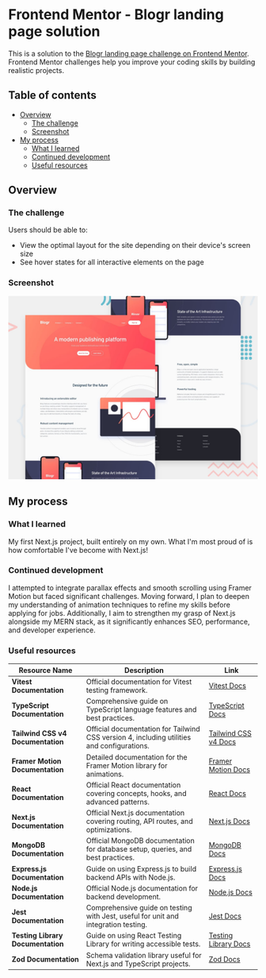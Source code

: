 # Frontend Mentor - Blogr landing page solution

This is a solution to the [Blogr landing page challenge on Frontend Mentor](https://www.frontendmentor.io/challenges/blogr-landing-page-EX2RLAApP). Frontend Mentor challenges help you improve your coding skills by building realistic projects.

## Table of contents

- [Overview](#overview)
  - [The challenge](#the-challenge)
  - [Screenshot](#screenshot)
- [My process](#my-process)
  - [What I learned](#what-i-learned)
  - [Continued development](#continued-development)
  - [Useful resources](#useful-resources)

## Overview

### The challenge

Users should be able to:

- View the optimal layout for the site depending on their device's screen size
- See hover states for all interactive elements on the page

### Screenshot

![./design](./design/desktop-preview.jpg)

## My process

### What I learned

My first Next.js project, built entirely on my own. What I'm most proud of is how comfortable I've become with Next.js!

### Continued development

I attempted to integrate parallax effects and smooth scrolling using Framer Motion but faced significant challenges. Moving forward, I plan to deepen my understanding of animation techniques to refine my skills before applying for jobs. Additionally, I aim to strengthen my grasp of Next.js alongside my MERN stack, as it significantly enhances SEO, performance, and developer experience.

### Useful resources

| Resource Name                     | Description                                                                                | Link                                                      |
| --------------------------------- | ------------------------------------------------------------------------------------------ | --------------------------------------------------------- |
| **Vitest Documentation**          | Official documentation for Vitest testing framework.                                       | [Vitest Docs](https://vitest.dev/)                        |
| **TypeScript Documentation**      | Comprehensive guide on TypeScript language features and best practices.                    | [TypeScript Docs](https://www.typescriptlang.org/docs/)   |
| **Tailwind CSS v4 Documentation** | Official documentation for Tailwind CSS version 4, including utilities and configurations. | [Tailwind CSS v4 Docs](https://tailwindcss.com/)          |
| **Framer Motion Documentation**   | Detailed documentation for the Framer Motion library for animations.                       | [Framer Motion Docs](https://www.framer.com/motion/)      |
| **React Documentation**           | Official React documentation covering concepts, hooks, and advanced patterns.              | [React Docs](https://react.dev/)                          |
| **Next.js Documentation**         | Official Next.js documentation covering routing, API routes, and optimizations.            | [Next.js Docs](https://nextjs.org/docs)                   |
| **MongoDB Documentation**         | Official MongoDB documentation for database setup, queries, and best practices.            | [MongoDB Docs](https://www.mongodb.com/docs/)             |
| **Express.js Documentation**      | Guide on using Express.js to build backend APIs with Node.js.                              | [Express.js Docs](https://expressjs.com/)                 |
| **Node.js Documentation**         | Official Node.js documentation for backend development.                                    | [Node.js Docs](https://nodejs.org/en/docs/)               |
| **Jest Documentation**            | Comprehensive guide on testing with Jest, useful for unit and integration testing.         | [Jest Docs](https://jestjs.io/docs/getting-started)       |
| **Testing Library Documentation** | Guide on using React Testing Library for writing accessible tests.                         | [Testing Library Docs](https://testing-library.com/docs/) |
| **Zod Documentation**             | Schema validation library useful for Next.js and TypeScript projects.                      | [Zod Docs](https://zod.dev/)                              |
